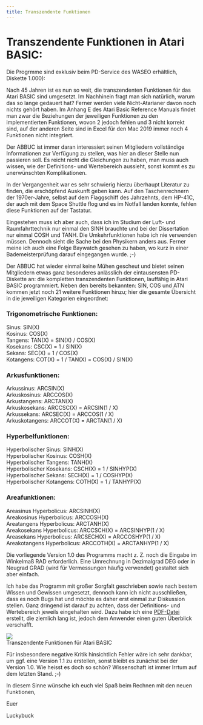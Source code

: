 ```yaml
---
title: Transzendente Funktionen
---
```

# Transzendente Funktionen in Atari BASIC:  
  
Die Progrmme sind exklusiv beim PD-Service des WASEO erhältlich, Diskette 1.000):  
  
  
Nach 45 Jahren ist es nun so weit, die transzendenten Funktionen für das Atari BASIC sind umgesetzt. Im Nachhinein fragt man sich natürlich, warum das so lange gedauert hat? Ferner werden viele Nicht-Atarianer davon noch nichts gehört haben. Im Anhang E des Atari Basic Reference Manuals findet man zwar die Beziehungen der jeweiligen Funktionen zu den implementierten Funktionen, wovon 2 jedoch fehlen und 3 nicht korrekt sind, auf der anderen Seite sind in Excel für den Mac 2019 immer noch 4 Funktionen nicht integriert.  
  
Der ABBUC ist immer daran interessiert seinen Mitgliedern vollständige Informationen zur Verfügung zu stellen, was hier an dieser Stelle nun passieren soll. Es reicht nicht die Gleichungen zu haben, man muss auch wissen, wie der Definitions- und Wertebereich aussieht, sonst kommt es zu unerwünschten Komplikationen.  
  
In der Vergangenheit war es sehr schwierig hierzu überhaupt Literatur zu finden, die erschöpfend Auskunft geben kann. Auf den Taschenrechnern der 1970er-Jahre, selbst auf dem Flaggschiff des Jahrzehnts, dem HP-41C, der auch mit dem Space Shuttle flog und es im Notfall landen konnte, fehlen diese Funktionen auf der Tastatur.  
  
Eingestehen muss ich aber auch, dass ich im Studium der Luft- und Raumfahrttechnik nur einmal den SINH brauchte und bei der Dissertation nur einmal COSH und TANH. Die Umkehrfunktionen habe ich nie verwenden müssen. Dennoch sieht die Sache bei den Physikern anders aus. Ferner meine ich auch eine Folge Baywatch gesehen zu haben, wo kurz in einer Bademeisterprüfung darauf eingegangen wurde. ;-)  
  
Der ABBUC hat wieder einmal keine Mühen gescheut und bietet seinen Mitgliedern etwas ganz besonderes anlässlich der eintausensten PD-Diskette an: die kompletten transzendenten Funktionen, lauffähig in Atari BASIC programmiert. Neben den bereits bekannten: SIN, COS und ATN kommen jetzt noch 21 weitere Funktionen hinzu; hier die gesamte Übersicht in die jeweiligen Kategorien eingeordnet:  
  
### Trigonometrische Funktionen:  
Sinus: SIN(X)  
Kosinus: COS(X)  
Tangens: TAN(X) = SIN(X) / COS(X)  
Kosekans: CSC(X) = 1 / SIN(X)  
Sekans: SEC(X) = 1 / COS(X)  
Kotangens: COT(X) = 1 / TAN(X) = COS(X) / SIN(X)  
  
### Arkusfunktionen:  
Arkussinus: ARCSIN(X)  
Arkuskosinus: ARCCOS(X)  
Arkustangens: ARCTAN(X)  
Arkuskosekans: ARCCSC(X) = ARCSIN(1 / X)  
Arkussekans: ARCSEC(X) = ARCCOS(1 / X)  
Arkuskotangens: ARCCOT(X) = ARCTAN(1 / X)  
  
### Hyperbelfunktionen:  
Hyperbolischer Sinus: SINH(X)  
Hyperbolischer Kosinus: COSH(X)  
Hyperbolischer Tangens: TANH(X)  
Hyperbolischer Kosekans: CSCH(X) = 1 / SINHYP(X)  
Hyperbolischer Sekans: SECH(X) = 1 / COSHYP(X)  
Hyperbolischer Kotangens: COTH(X) = 1 / TANHYP(X)  
  
### Areafunktionen:  
Areasinus Hyperbolicus: ARCSINH(X)  
Areakosinus Hyperbolicus: ARCCOSH(X)  
Areatangens Hyperbolicus: ARCTANH(X)  
Areakosekans Hyperbolicus: ARCCSCH(X) = ARCSINHYP(1 / X)  
Areasekans Hyperbolicus: ARCSECH(X) = ARCCOSHYP(1 / X)  
Areakotangens Hyperbolicus: ARCCOTH(X) = ARCTANHYP(1 / X)  
  
Die vorliegende Version 1.0 des Programms macht z. Z. noch die Eingabe im Winkelmaß RAD erforderlich. Eine Umrechnung in Dezimalgrad DEG oder in Neugrad GRAD (wird für Vermessungen häufig verwendet) gestaltet sich aber einfach.  
  
Ich habe das Programm mit großer Sorgfalt geschrieben sowie nach bestem Wissen und Gewissen umgesetzt, dennoch kann ich nicht ausschließen, dass es noch Bugs hat und möchte es daher erst einmal zur Diskussion stellen. Ganz dringend ist darauf zu achten, dass der Definitions- und Wertebereich jeweils eingehalten wird. Dazu habe ich eine [PDF-Datei](attachments/Transzendent.pdf) erstellt, die ziemlich lang ist, jedoch dem Anwender einen guten Überblick verschafft.  
  
![](attachments/Transzendent.png)  
Transzendente Funktionen für Atari BASIC  
  
Für insbesondere negative Kritik hinsichtlich Fehler wäre ich sehr dankbar, um ggf. eine Version 1.1 zu erstellen, sonst bleibt es zunächst bei der Version 1.0. Wie heisst es doch so schön? Wissenschaft ist immer Irrtum auf dem letzten Stand. ;-)  
  
In diesem Sinne wünsche ich euch viel Spaß beim Rechnen mit den neuen Funktionen,  
  
Euer  
  
Luckybuck  
